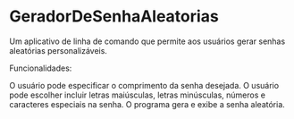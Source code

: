 # GeradorDeSenhaAleatorias
Um aplicativo de linha de comando que permite aos usuários gerar senhas aleatórias personalizáveis.

Funcionalidades:

O usuário pode especificar o comprimento da senha desejada.
O usuário pode escolher incluir letras maiúsculas, letras minúsculas, números e caracteres especiais na senha.
O programa gera e exibe a senha aleatória.

